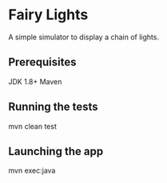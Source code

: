 # Fairy Lights

A simple simulator to display a chain of lights.

## Prerequisites

JDK 1.8+
Maven

## Running the tests

mvn clean test

## Launching the app

mvn exec:java